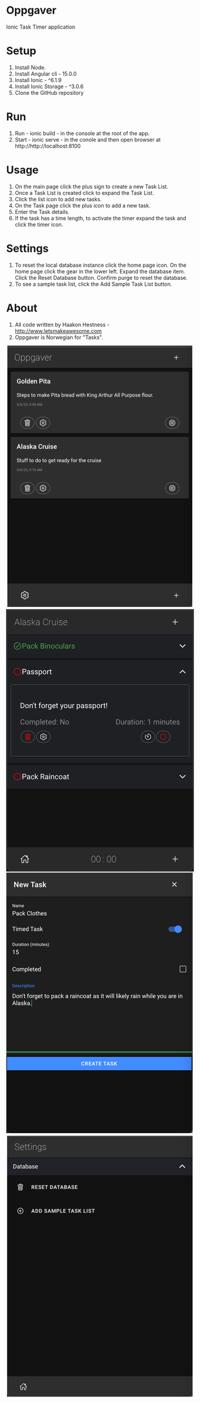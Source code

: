 # Oppgaver

Ionic Task Timer application

# Setup

1. Install Node.
2. Install Angular cli - 15.0.0
3. Install Ionic - ^6.1.9
4. Install Ionic Storage - ^3.0.6
5. Clone the GitHub repository

# Run

1. Run - ionic build - in the console at the root of the app.
2. Start - ionic serve - in the conole and then open browser at http://http://localhost:8100

# Usage

1. On the main page click the plus sign to create a new Task List.
2. Once a Task List is created click to expand the Task List.
3. Click the list icon to add new tasks.
4. On the Task page click the plus icon to add a new task.
5. Enter the Task details.
6. If the task has a time length, to activate the timer expand the task and click the timer icon.

# Settings

1. To reset the local database instance click the home page icon. On the home page click the gear in the lower left. Expand the database item. Click the Reset Database button. Confirm purge to reset the database.
2. To see a sample task list, click the Add Sample Task List button.

# About

1. All code written by Haakon Hestness - http://www.letsmakeawesome.com
2. Oppgaver is Norwegian for "Tasks".

![Application Screenshot](screenshots/screen_main.png)
![Application Screenshot](screenshots/screen_task.png)
![Application Screenshot](screenshots/screen_createtask.png)
![Application Screenshot](screenshots/screen_settings.png)

